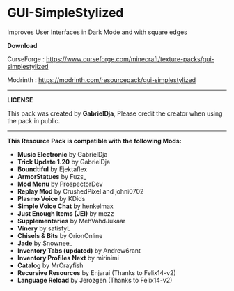 # GUI-SimpleStylized
Improves User Interfaces in Dark Mode and with square edges

**Download**

CurseForge : https://www.curseforge.com/minecraft/texture-packs/gui-simplestylized

Modrinth : https://modrinth.com/resourcepack/gui-simplestylized

______________________________

**LICENSE**

This pack was created by **GabrielDja**,
Please credit the creator when using the pack in public.
______________________________

**This Resource Pack is compatible with the following Mods:**

- **Music Electronic** by GabrielDja
- **Trick Update 1.20** by GabrielDja
- **Boundtiful** by Ejektaflex
- **ArmorStatues** by Fuzs_
- **Mod Menu** by ProspectorDev
- **Replay Mod** by CrushedPixel and johni0702
- **Plasmo Voice** by KDids
- **Simple Voice Chat** by henkelmax
- **Just Enough Items (JEI)** by mezz
- **Supplementaries** by MehVahdJukaar
- **Vinery** by satisfyL
- **Chisels & Bits** by OrionOnline
- **Jade** by Snownee_
- **Inventory Tabs (updated)** by Andrew6rant
- **Inventory Profiles Next** by mirinimi
- **Catalog** by MrCrayfish
- **Recursive Resources** by Enjarai (Thanks to Felix14-v2)
- **Language Reload** by Jerozgen (Thanks to Felix14-v2)
